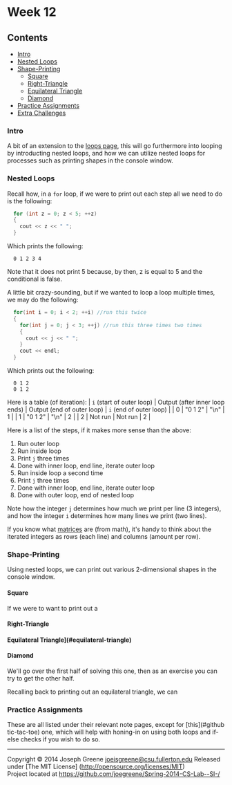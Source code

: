 # Week 12

## Contents
- [Intro](#intro)
- [Nested Loops](#nested-loops)
- [Shape-Printing](#shape--printing)
  - [Square](#square)
  - [Right-Triangle](#right--triangle)
  - [Equilateral Triangle](#equilateral-triangle)
  - [Diamond](#diamond)
- [Practice Assignments](#practice-assignments)
- [Extra Challenges](#extra-challenges)

### Intro
A bit of an extension to the [loops page](#), this will go furthermore into looping by introducting nested loops, and how we can 
utilize nested loops for processes such as printing shapes in the console window.

### Nested Loops
Recall how, in a `for` loop, if we were to print out each step all we need to do is the following: 
```C++
  for (int z = 0; z < 5; ++z)
  {
    cout << z << " ";
  }
```

Which prints the following:
```
  0 1 2 3 4
```

Note that it does not print 5 because, by then, z is equal to 5 and the conditional is false.

A little bit crazy-sounding, but if we wanted to loop a loop multiple times, we may do the following: 
```C++
  for(int i = 0; i < 2; ++i) //run this twice
  {
    for(int j = 0; j < 3; ++j) //run this three times two times 
    {
      cout << j << " ";
    }
    cout << endl;
  }
```

Which prints out the following: 
```
  0 1 2 
  0 1 2 
```

Here is a table (of iteration):
| `i` (start of outer loop) | Output (after inner loop ends) | Output (end of outer loop) | `i` (end of outer loop) |
| 0 | "0 1 2" |  "\n"   | 1 |
| 1 | "0 1 2" |  "\n"   | 2 |
| 2 | Not run | Not run | 2 |

Here is a list of the steps, if it makes more sense than the above:
1. Run outer loop
2. Run inside loop
3. Print `j` three times
4. Done with inner loop, end line, iterate outer loop
5. Run inside loop a second time
6. Print `j` three times
7. Done with inner loop, end line, iterate outer loop
8. Done with outer loop, end of nested loop


Note how the integer `j` determines how much we print per line (3 integers), and how the integer `i` determines how many lines we print (two lines).

If you know what [matrices](#http://www.mathsisfun.com/algebra/matrix-introduction.html) are (from math), it's handy to think about the iterated integers as rows (each line) and columns (amount per row).

### Shape-Printing
Using nested loops, we can print out various 2-dimensional shapes in the console window.

#### Square
If we were to want to print out a 

#### Right-Triangle
#### Equilateral Triangle](#equilateral-triangle)
#### Diamond
We'll go over the first half of solving this one, then as an exercise you can try to get the other half.

Recalling back to printing out an equilateral triangle, we can 

### Practice Assignments
These are all listed under their relevant note pages, except for [this](#github tic-tac-toe) one, which will help with honing-in on using both loops and if-else checks 
if you wish to do so.

-------------------------------------------------------------------------------
Copyright &copy; 2014 Joseph Greene <joeisgreene@csu.fullerton.edu>
Released under [The MIT License] (http://opensource.org/licenses/MIT)  
Project located at <https://github.com/joegreene/Spring-2014-CS-Lab--SI-/>
